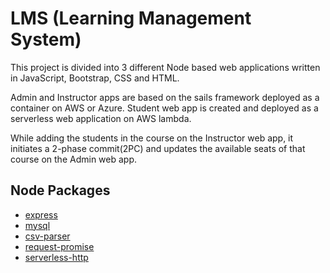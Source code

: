 # LMS (Learning Management System)
This project is divided into 3 different Node based web applications written in JavaScript, Bootstrap, CSS and HTML.

Admin and Instructor apps are based on the sails framework deployed as a container on AWS or Azure. Student web app is created and deployed as a serverless web application on AWS lambda.

While adding the students in the course on the Instructor web app, it initiates a 2-phase commit(2PC) and updates the available seats of that course on the Admin web app.

## Node Packages
- [express](https://www.npmjs.com/package/express)
- [mysql](https://www.npmjs.com/package/mysql)
- [csv-parser](https://www.npmjs.com/package/csv-parser)
- [request-promise](https://www.npmjs.com/package/request-promise)
- [serverless-http](https://www.npmjs.com/package/serverless-http)
